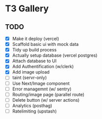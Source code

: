 # T3 Gallery

## TODO

- [x] Make it deploy (vercel)
- [x] Scaffold basic ui with mock data
- [x] Tidy up build process
- [x] Actually setup database (vercel postgres)
- [x] Attach database to UI
- [x] Add Authentification (w/clerk)
- [x] Add image upload
- [ ] taint (servr-only)
- [ ] Use Next/Image component
- [ ] Error managemnt (w/ sentry)
- [ ] Routing/image page (parallel route)
- [ ] Delete button (w/ server actions)
- [ ] Analytics (posthag)
- [ ] Ratelimiting (upstash)
